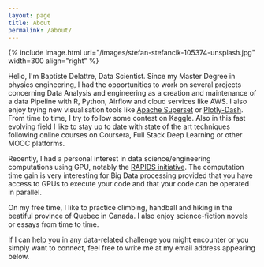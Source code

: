 ```yaml
---
layout: page
title: About
permalink: /about/
---
```


{% include image.html url="/images/stefan-stefancik-105374-unsplash.jpg" width=300 align="right" %}

Hello, I'm Baptiste Delattre, Data Scientist. Since my Master Degree in physics engineering, I had the opportunities to work on several projects concerning Data Analysis and engineering as a creation and maintenance of a data Pipeline with R, Python, Airflow and cloud services like AWS. I also enjoy trying new visualisation tools like <a href="https://superset.incubator.apache.org/"> Apache Superset</a> or <a href="https://dash.plot.ly/getting-started">Plotly-Dash</a>. From time to time, I try to follow some contest on Kaggle. Also in this fast evolving field I like to stay up to date with state of the art techniques following online courses on Coursera, Full Stack Deep Learning or other MOOC platforms.

Recently, I had a personal interest in data science/engineering computations using GPU, notably the <a href="https://rapids.ai/about.html">RAPIDS initiative</a>.
The computation time gain is very interesting for Big Data processing provided that you have access to GPUs to execute your code and that your code can be operated in parallel.

On my free time, I like to practice climbing, handball and hiking in the beatiful province of Quebec in Canada.
I also enjoy science-fiction novels or essays from time to time.

If I can help you in any data-related challenge you might encounter or you simply want to connect, feel free to write me at my email address appearing below. 
